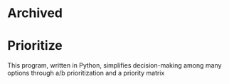 # Archived

# Prioritize
This program, written in Python, simplifies decision-making among many options through a/b prioritization and a priority matrix
